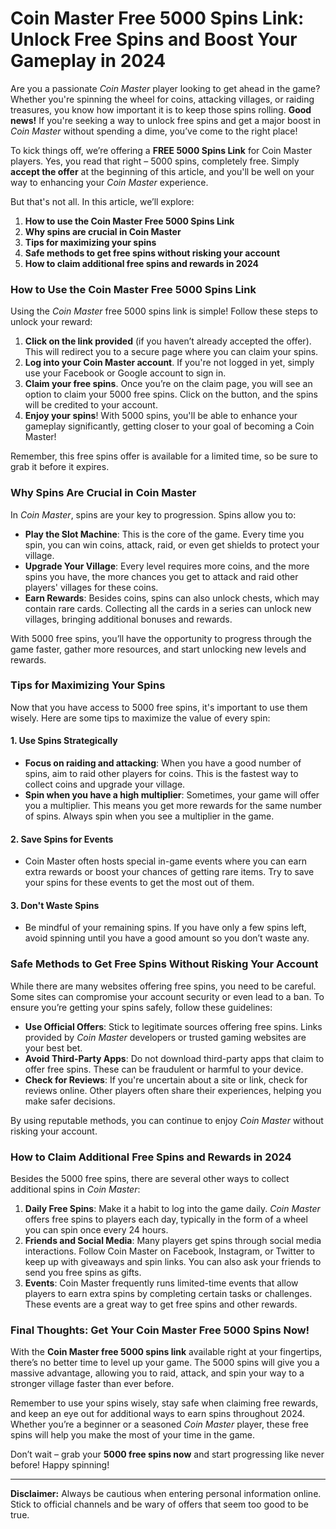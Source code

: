 # Coin Master Free 5000 Spins Link: Unlock Free Spins and Boost Your Gameplay in 2024

Are you a passionate *Coin Master* player looking to get ahead in the game? Whether you're spinning the wheel for coins, attacking villages, or raiding treasures, you know how important it is to keep those spins rolling. **Good news!** If you're seeking a way to unlock free spins and get a major boost in *Coin Master* without spending a dime, you’ve come to the right place!

To kick things off, we’re offering a **FREE 5000 Spins Link** for Coin Master players. Yes, you read that right – 5000 spins, completely free. Simply **accept the offer** at the beginning of this article, and you'll be well on your way to enhancing your *Coin Master* experience.

But that's not all. In this article, we’ll explore:

1. **How to use the Coin Master Free 5000 Spins Link**
2. **Why spins are crucial in Coin Master**
3. **Tips for maximizing your spins**
4. **Safe methods to get free spins without risking your account**
5. **How to claim additional free spins and rewards in 2024**

### How to Use the Coin Master Free 5000 Spins Link

Using the *Coin Master* free 5000 spins link is simple! Follow these steps to unlock your reward:

1. **Click on the link provided** (if you haven’t already accepted the offer). This will redirect you to a secure page where you can claim your spins.
2. **Log into your Coin Master account**. If you're not logged in yet, simply use your Facebook or Google account to sign in.
3. **Claim your free spins**. Once you’re on the claim page, you will see an option to claim your 5000 free spins. Click on the button, and the spins will be credited to your account.
4. **Enjoy your spins**! With 5000 spins, you'll be able to enhance your gameplay significantly, getting closer to your goal of becoming a Coin Master!

Remember, this free spins offer is available for a limited time, so be sure to grab it before it expires.

### Why Spins Are Crucial in Coin Master

In *Coin Master*, spins are your key to progression. Spins allow you to:

- **Play the Slot Machine**: This is the core of the game. Every time you spin, you can win coins, attack, raid, or even get shields to protect your village.
- **Upgrade Your Village**: Every level requires more coins, and the more spins you have, the more chances you get to attack and raid other players' villages for these coins.
- **Earn Rewards**: Besides coins, spins can also unlock chests, which may contain rare cards. Collecting all the cards in a series can unlock new villages, bringing additional bonuses and rewards.
  
With 5000 free spins, you’ll have the opportunity to progress through the game faster, gather more resources, and start unlocking new levels and rewards.

### Tips for Maximizing Your Spins

Now that you have access to 5000 free spins, it's important to use them wisely. Here are some tips to maximize the value of every spin:

#### 1. **Use Spins Strategically**
- **Focus on raiding and attacking**: When you have a good number of spins, aim to raid other players for coins. This is the fastest way to collect coins and upgrade your village.
- **Spin when you have a high multiplier**: Sometimes, your game will offer you a multiplier. This means you get more rewards for the same number of spins. Always spin when you see a multiplier in the game.

#### 2. **Save Spins for Events**
- Coin Master often hosts special in-game events where you can earn extra rewards or boost your chances of getting rare items. Try to save your spins for these events to get the most out of them.

#### 3. **Don't Waste Spins**
- Be mindful of your remaining spins. If you have only a few spins left, avoid spinning until you have a good amount so you don’t waste any.

### Safe Methods to Get Free Spins Without Risking Your Account

While there are many websites offering free spins, you need to be careful. Some sites can compromise your account security or even lead to a ban. To ensure you’re getting your spins safely, follow these guidelines:

- **Use Official Offers**: Stick to legitimate sources offering free spins. Links provided by *Coin Master* developers or trusted gaming websites are your best bet.
- **Avoid Third-Party Apps**: Do not download third-party apps that claim to offer free spins. These can be fraudulent or harmful to your device.
- **Check for Reviews**: If you're uncertain about a site or link, check for reviews online. Other players often share their experiences, helping you make safer decisions.

By using reputable methods, you can continue to enjoy *Coin Master* without risking your account.

### How to Claim Additional Free Spins and Rewards in 2024

Besides the 5000 free spins, there are several other ways to collect additional spins in *Coin Master*:

1. **Daily Free Spins**: Make it a habit to log into the game daily. *Coin Master* offers free spins to players each day, typically in the form of a wheel you can spin once every 24 hours.
2. **Friends and Social Media**: Many players get spins through social media interactions. Follow Coin Master on Facebook, Instagram, or Twitter to keep up with giveaways and spin links. You can also ask your friends to send you free spins as gifts.
3. **Events**: Coin Master frequently runs limited-time events that allow players to earn extra spins by completing certain tasks or challenges. These events are a great way to get free spins and other rewards.

### Final Thoughts: Get Your Coin Master Free 5000 Spins Now!

With the **Coin Master free 5000 spins link** available right at your fingertips, there’s no better time to level up your game. The 5000 spins will give you a massive advantage, allowing you to raid, attack, and spin your way to a stronger village faster than ever before.

Remember to use your spins wisely, stay safe when claiming free rewards, and keep an eye out for additional ways to earn spins throughout 2024. Whether you’re a beginner or a seasoned *Coin Master* player, these free spins will help you make the most of your time in the game.

Don’t wait – grab your **5000 free spins now** and start progressing like never before! Happy spinning!

---

**Disclaimer:** Always be cautious when entering personal information online. Stick to official channels and be wary of offers that seem too good to be true.

